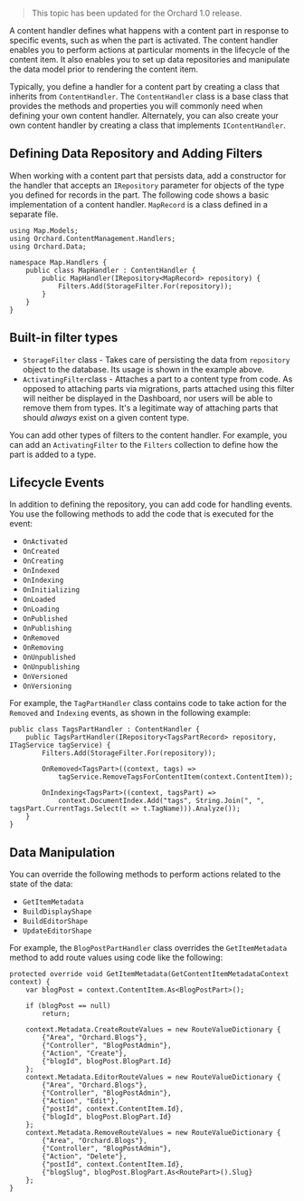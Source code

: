 > This topic has been updated for the Orchard 1.0 release.

A content handler defines what happens with a content part in response to specific events, such as when the part is activated. The content handler enables you to perform actions at particular moments in the lifecycle of the content item. It also enables you to set up data repositories and manipulate the data model prior to rendering the content item.

Typically, you define a handler for a content part by creating a class that inherits from `ContentHandler`. The `ContentHandler` class is a base class that provides the methods and properties you will commonly need when defining your own content handler. Alternately, you can also create your own content handler by creating a class that implements `IContentHandler`.

## Defining Data Repository and Adding Filters

When working with a content part that persists data, add a constructor for the handler that accepts an `IRepository` parameter for objects of the type you defined for records in the part. The following code shows a basic implementation of a content handler. `MapRecord` is a class defined in a separate file.

    
    using Map.Models;
    using Orchard.ContentManagement.Handlers;
    using Orchard.Data;
    
    namespace Map.Handlers {
        public class MapHandler : ContentHandler {
            public MapHandler(IRepository<MapRecord> repository) {
                Filters.Add(StorageFilter.For(repository));
            }
        }
    }

## Built-in filter types

* `StorageFilter` class - Takes care of persisting the data from `repository` object to the database. Its usage is shown in the example above.
* `ActivatingFilter`class - Attaches a part to a content type from code. As opposed to attaching parts via migrations, parts attached using this filter will neither be displayed in the Dashboard, nor users will be able to remove them from types. It's a legitimate way of attaching parts that should *always* exist on a given content type.

You can add other types of filters to the content handler. For example, you can add an `ActivatingFilter` to the `Filters` collection to define how the part is added to a type.

## Lifecycle Events

In addition to defining the repository, you can add code for handling events. You use the following methods to add the code that is executed for the event:

* `OnActivated`
* `OnCreated`
* `OnCreating`
* `OnIndexed`
* `OnIndexing`
* `OnInitializing`
* `OnLoaded`
* `OnLoading`
* `OnPublished`
* `OnPublishing`
* `OnRemoved`
* `OnRemoving`
* `OnUnpublished`
* `OnUnpublishing`
* `OnVersioned`
* `OnVersioning`

For example, the `TagPartHandler` class contains code to take action for the `Removed` and `Indexing` events, as shown in the following example:

    
    public class TagsPartHandler : ContentHandler {
        public TagsPartHandler(IRepository<TagsPartRecord> repository, ITagService tagService) {
            Filters.Add(StorageFilter.For(repository));
     
            OnRemoved<TagsPart>((context, tags) => 
                tagService.RemoveTagsForContentItem(context.ContentItem));
    
            OnIndexing<TagsPart>((context, tagsPart) => 
                context.DocumentIndex.Add("tags", String.Join(", ", tagsPart.CurrentTags.Select(t => t.TagName))).Analyze());
        }
    }


## Data Manipulation

You can override the following methods to perform actions related to the state of the data:

* `GetItemMetadata`
* `BuildDisplayShape`
* `BuildEditorShape`
* `UpdateEditorShape`

For example, the `BlogPostPartHandler` class overrides the `GetItemMetadata` method to add route values using code like the following:

    
    protected override void GetItemMetadata(GetContentItemMetadataContext context) {
        var blogPost = context.ContentItem.As<BlogPostPart>();
                
        if (blogPost == null)
            return;
    
        context.Metadata.CreateRouteValues = new RouteValueDictionary {
            {"Area", "Orchard.Blogs"},
            {"Controller", "BlogPostAdmin"},
            {"Action", "Create"},
            {"blogId", blogPost.BlogPart.Id}
        };
        context.Metadata.EditorRouteValues = new RouteValueDictionary {
            {"Area", "Orchard.Blogs"},
            {"Controller", "BlogPostAdmin"},
            {"Action", "Edit"},
            {"postId", context.ContentItem.Id},
            {"blogId", blogPost.BlogPart.Id}
        };
        context.Metadata.RemoveRouteValues = new RouteValueDictionary {
            {"Area", "Orchard.Blogs"},
            {"Controller", "BlogPostAdmin"},
            {"Action", "Delete"},
            {"postId", context.ContentItem.Id},
            {"blogSlug", blogPost.BlogPart.As<RoutePart>().Slug}
        };
    }

